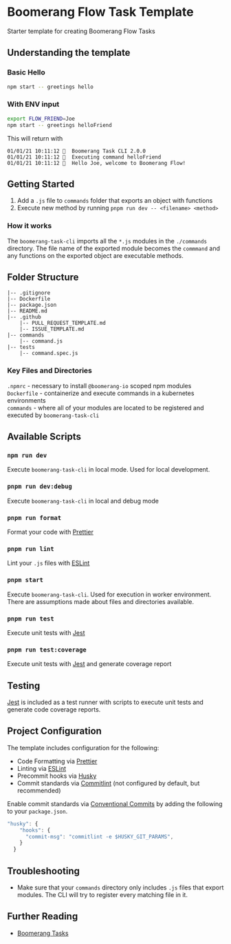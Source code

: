 # Boomerang Flow Task Template

Starter template for creating Boomerang Flow Tasks

## Understanding the template

### Basic Hello

```sh
npm start -- greetings hello
```

### With ENV input

```sh
export FLOW_FRIEND=Joe
npm start -- greetings helloFriend
```

This will return with

```
01/01/21 10:11:12 🤖  Boomerang Task CLI 2.0.0
01/01/21 10:11:12 🤖  Executing command helloFriend
01/01/21 10:11:12 🤖  Hello Joe, welcome to Boomerang Flow!
```

## Getting Started

1. Add a `.js` file to `commands` folder that exports an object with functions
2. Execute new method by running `pnpm run dev -- <filename> <method>`

### How it works

The `boomerang-task-cli` imports all the `*.js` modules in the `./commands` directory. The file name of the exported module becomes the `commmand` and any functions on the exported object are executable methods.

## Folder Structure

    |-- .gitignore
    |-- Dockerfile
    |-- package.json
    |-- README.md
    |-- .github
        |-- PULL_REQUEST_TEMPLATE.md
        |-- ISSUE_TEMPLATE.md
    |-- commands
        |-- command.js
    |-- tests
        |-- command.spec.js

### Key Files and Directories

`.npmrc` - necessary to install `@boomerang-io` scoped npm modules  
`Dockerfile` - containerize and execute commands in a kubernetes environments  
`commands` - where all of your modules are located to be registered and executed by `boomerang-task-cli`

## Available Scripts

### `npm run dev`

Execute `boomerang-task-cli` in local mode. Used for local development.

### `pnpm run dev:debug`

Execute `boomerang-task-cli` in local and debug mode

### `pnpm run format`

Format your code with [Prettier](https://prettier.io/)

### `pnpm run lint`

Lint your `.js` files with [ESLint](https://eslint.org/)

### `pnpm start`

Execute `boomerang-task-cli`. Used for execution in worker environment. There are assumptions made about files and directories available.

### `pnpm run test`

Execute unit tests with [Jest](https://jestjs.io/)

### `pnpm run test:coverage`

Execute unit tests with [Jest](https://jestjs.io/) and generate coverage report

## Testing

[Jest](https://jestjs.io/) is included as a test runner with scripts to execute unit tests and generate code coverage reports.

## Project Configuration

The template includes configuration for the following:

- Code Formatting via [Prettier](https://prettier.io/)
- Linting via [ESLint](https://eslint.org/)
- Precommit hooks via [Husky](https://github.com/typicode/husky)
- Commit standards via [Commitlint](https://github.com/conventional-changelog/commitlint) (not configured by default, but recommended)

Enable commit standards via [Conventional Commits](https://www.conventionalcommits.org/en/v1.0.0-beta.4/) by adding the following to your `package.json`.

```js
"husky": {
    "hooks": {
      "commit-msg": "commitlint -e $HUSKY_GIT_PARAMS",
    }
  }
```

## Troubleshooting

- Make sure that your `commands` directory only includes `.js` files that export modules. The CLI will try to register every matching file in it.

## Further Reading

- [Boomerang Tasks](https://github.com/boomerang-io/tasks)
